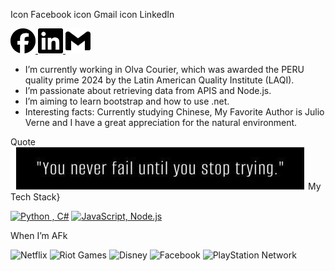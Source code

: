 Icon Facebook icon Gmail icon LinkedIn


<a href="https://www.facebook.com/alvaro.barondias.7">
<img src="https://github.com/Fierilyheavenlyeagle/Fierilyheavenlyeagle/blob/main/facebook.svg"alt="facebook" width="40" height="40">
</a> 
<a href="https://www.linkedin.com/in/alvaro-cerpa-baron">
<img src="https://github.com/Fierilyheavenlyeagle/Fierilyheavenlyeagle/blob/main/linkedin.svg" alt="linkedin" width="40" height="40">
</a>
<a href="mailto:alvarocerpabaron0502@gmail.com?subject=Hello%20Alvaro,%20from%20Github">
<img src="https://github.com/Fierilyheavenlyeagle/Fierilyheavenlyeagle/blob/main/gmail.svg" alt="gmail" width="40" height="40">
</a>

- I’m currently working in Olva Courier, which was awarded the PERU quality prime 2024 by the Latin American Quality Institute (LAQI).
- I’m passionate about retrieving data from APIS and Node.js.
- I’m aiming to learn bootstrap and how to use .net.
- Interesting facts: Currently studying Chinese, My Favorite Author is Julio Verne and I have a great appreciation for the natural environment. 

Quote
<img alt="Quote" src="https://github.com/Fierilyheavenlyeagle/Fierilyheavenlyeagle/blob/main/stoptrying.jpg?raw=true" />
My Tech Stack}

[![Python , C#](https://skillicons.dev/icons?i=python,c#)](https://skillicons.dev) [![JavaScript, Node.js](https://skillicons.dev/icons?i=js,nodejs)](https://skillicons.dev)

When I’m AFk

![Netflix](https://img.shields.io/badge/Netflix-E50914?style=for-the-badge&logo=netflix&logoColor=white)
![Riot Games](https://img.shields.io/badge/riotgames-D32936.svg?style=for-the-badge&logo=riotgames&logoColor=white)
![Disney](https://img.shields.io/badge/Disney-%23006E99.svg?style=for-the-badge&logo=disney&logoColor=white)
![Facebook](https://img.shields.io/badge/Facebook-%231877F2.svg?style=for-the-badge&logo=Facebook&logoColor=white)
![PlayStation Network](https://img.shields.io/badge/PSN-%230070D1.svg?style=for-the-badge&logo=Playstation&logoColor=white)


<!--
**Fierilyheavenlyeagle/Fierilyheavenlyeagle** is a ✨ _special_ ✨ repository because its `README.md` (this file) appears on your GitHub profile.

Here are some ideas to get you started:

- 🔭 I’m currently working on ...
- 🌱 I’m currently learning ...
- 👯 I’m looking to collaborate on ...
- 🤔 I’m looking for help with ...
- 💬 Ask me about ...
- 📫 How to reach me: ...
- 😄 Pronouns: ...
- ⚡ Fun fact: ...
-->
